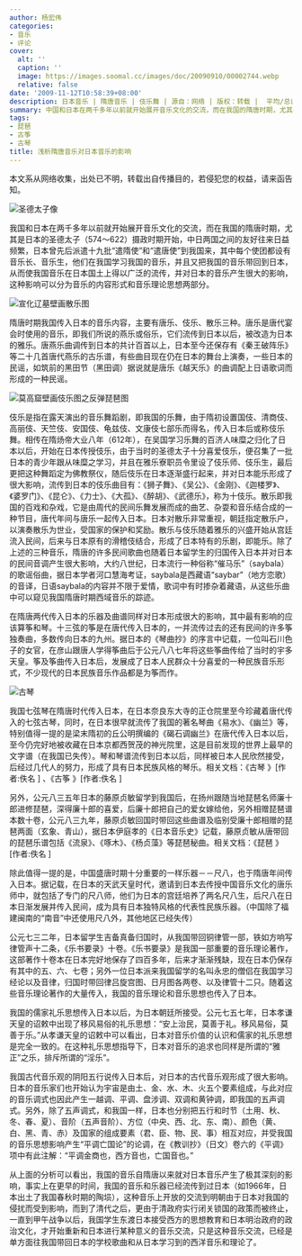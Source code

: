 ```yaml
---
author: 杨宏伟
categories:
- 音乐
- 评论
cover:
  alt: ''
  caption: ''
  image: https://images.soomal.cc/images/doc/20090910/00002744.webp
  relative: false
date: '2009-11-12T10:58:39+08:00'
description: 日本音乐 | 隋唐音乐 | 伎乐舞 | 源自：网络 | 版权：转载 |  平均/总评分：05.50/11
summary: 中国和日本在两千多年以前就开始展开音乐文化的交流，而在我国的隋唐时期，尤其是日本的圣德太子（574～622）摄政时期开始，中日两国之间的友好往来日益频繁，日本曾先后派遣十九批“遣隋使”和“遣唐使”到我国来，其中每个使团都设有音乐长、音乐生，他们在我国学习我国的音乐，并且又把我国的音乐带回到日本，从而使我国音乐在日本国土上得以广泛的流传，并对日本的音乐产生很大的影响，这种影响可以分为音乐的内容形式和音乐理论思想两部分
tags:
- 琵琶
- 古筝
- 古琴
title: 浅析隋唐音乐对日本音乐的影响
---
```


本文系从网络收集，出处已不明，转载出自传播目的，若侵犯您的权益，请来函告知。



![圣德太子像](https://images.soomal.cc/images/doc/20091112/00003073.webp)



我国和日本在两千多年以前就开始展开音乐文化的交流，而在我国的隋唐时期，尤其是日本的圣德太子（574～622）摄政时期开始，中日两国之间的友好往来日益频繁，日本曾先后派遣十九批“遣隋使”和“遣唐使”到我国来，其中每个使团都设有音乐长、音乐生，他们在我国学习我国的音乐，并且又把我国的音乐带回到日本，从而使我国音乐在日本国土上得以广泛的流传，并对日本的音乐产生很大的影响，这种影响可以分为音乐的内容形式和音乐理论思想两部分。



![宣化辽墓壁画散乐图](https://images.soomal.cc/images/doc/20091112/00003072.webp)



隋唐时期我国传入日本的音乐内容，主要有唐乐、伎乐、散乐三种。唐乐是唐代宴会时使用的音乐，即我们所说的燕乐或俗乐，它们流传到日本以后，被改造为日本的雅乐。唐燕乐曲调传到日本的共计百首以上，日本至今还保存有《秦王破阵乐》等二十几首唐代燕乐的古乐谱，有些曲目现在仍在日本的舞台上演奏，一些日本的民谣，如筑前的黑田节（黑田调）据说就是唐乐《越天乐》的曲调配上日语歌词而形成的一种民谣。



![莫高窟壁画伎乐图之反弹琵琶图](https://images.soomal.cc/images/doc/20091112/00003071.webp)



伎乐是指在露天演出的音乐舞蹈剧，即我国的乐舞，由于隋初设置国伎、清商伎、高丽伎、天竺伎、安国伎、龟兹伎、文康伎七部乐而得名，传入日本后或称伎乐舞。相传在隋炀帝大业八年（612年），在吴国学习乐舞的百济人味糜之归化了日本以后，开始在日本传授伎乐，由于当时的圣德太子十分喜爱伎乐，便召集了一批日本的青少年跟从味糜之学习，并且在雅乐寮职员令里设了伎乐师、伎乐生，最后更把这种舞蹈定为佛教祭仪，随后伎乐在日本逐渐盛行起来，并对日本能乐形成了很大影响，流传到日本的伎乐曲目有：《狮子舞》、《吴公》、《金刚》、《迦楼罗》、《婆罗门》、《昆仑》、《力士》、《大孤》、《醉胡》、《武德乐》，称为十伎乐。散乐即我国的百戏和杂戏，它是由周代的民间乐舞发展而成的曲艺、杂耍和音乐结合成的一种节目，唐代年间与唐乐一起传入日本。日本对散乐非常重视，朝廷指定散乐户，以演奏散乐为世业，受国家的保护和奖励。散乐与伎乐随着雅乐的兴盛开始从宫廷流入民间，后来与日本原有的滑稽伎结合，形成了日本特有的乐剧，即能乐。除了上述的三种音乐，隋唐的许多民间歌曲也随着日本留学生的归国传入日本并对日本的民间音调产生很大影响，大约八世纪，日本流行一种俗称“催马乐”（saybala）的歌谣俗曲，据日本学者河口慧海考证，saybala是西藏语“saybar”（地方恋歌）的音译，日语saybala的内容并不限于爱情，歌词中有时掺杂着藏语，从这些乐曲中可以窥见我国隋唐时期西域音乐的踪迹。



在隋唐两代传入日本的乐器及曲谱同样对日本形成很大的影响，其中最有影响的应该算筝和琴。十三弦的筝是在唐代传入日本的，一并流传过去的还有民间的许多筝独奏曲，多数传向日本的九州。据日本的《琴曲抄》的序言中记载，一位叫石川色子的女官，在彦山跟唐人学得筝曲后于公元八八七年将这些筝曲传给了当时的宇多天皇。筝及筝曲传入日本后，发展成了日本人民群众十分喜爱的一种民族音乐形式，不少现代的日本民族音乐作品都是为筝而作。



![古琴](https://images.soomal.cc/images/doc/20090910/00002744.webp)



我国七弦琴在隋唐时代传入日本，在日本奈良东大寺的正仓院里至今珍藏着唐代传入的七弦古琴，同时，在日本很早就流传了我国的著名琴曲《易水》、《幽兰》等，特别值得一提的是梁末隋初的丘公明撰编的《碣石调幽兰》在唐代传入日本以后，至今仍完好地被收藏在日本京都西贺茂的神光院里，这是目前发现的世界上最早的文字谱（在我国已失传）。琴和琴谱流传到日本以后，同样被日本人民欣然接受，后经过几代人的努力，形成了具有日本民族风格的琴乐。相关文档：《古琴 》[作者:佚名 ]
、《古筝 》[作者:佚名 ]



另外，公元八三五年日本的藤原贞敏留学到我国后，在扬州跟随当地琵琶名师廉十郎进修琵琶，深得廉十郎的喜爱，后廉十郎把自己的爱女嫁给他，另外相赠琵琶谱本数十卷，公元八三九年，藤原贞敏回国时带回这些曲谱及临别受廉十郎相赠的琵琶两面（玄象、青山），据日本伊庭孝的《日本音乐史》记载，藤原贞敏从唐带回的琵琶乐谱包括《流泉》、《啄木》、《杨贞藻》等琵琶秘曲。相关文档：《琵琶 》[作者:佚名 ]



除此值得一提的是，中国盛唐时期十分重要的一样乐器－－尺八，也于隋唐年间传入日本。据记载，在日本的天武天皇时代，邀请到日本去传授中国音乐文化的唐乐师中，就包括了专门的尺八师，他们为日本的宫廷培养了两名尺八生，后尺八在日本日渐发展并传入民间，成为具有日本独特风格的代表性民族乐器。（中国除了福建闽南的“南音”中还使用尺八外，其他地区已经失传）



公元七三二年，日本留学生吉备真备归国时，从我国带回铜律管一部，铁如方响写律管声十二条，《乐书要录》十卷。《乐书要录》是我国一部重要的音乐理论著作，这部著作十卷本在日本完好地保存了四百多年，后来才渐渐残缺，现在日本仍保存有其中的五、六、七卷；另外一位日本派来我国留学的名叫永忠的僧侣在我国学习经论以及音律，归国时带回律吕旋宫图、日月图各两卷、以及律管十二只。随着这些音乐理论著作的大量传入，我国的音乐理论和音乐思想也传入了日本。



我国的儒家礼乐思想传入日本以后，为日本朝廷所接受。公元七五七年，日本孝谦天皇的诏敕中出现了移风易俗的礼乐思想：“安上治民，莫善于礼。移风易俗，莫善于乐。”从孝谦天皇的诏敕中可以看出，日本对音乐价值的认识和儒家的礼乐思想是完全一致的。在这种礼乐思想指导下，日本对音乐的追求也同样是所谓的“雅正”之乐，排斥所谓的“淫乐”。



我国古代音乐观的阴阳五行说传入日本后，对日本的古代音乐观形成了很大影响。日本的音乐家们也开始认为宇宙是由土、金、水、木、火五个要素组成，与此对应的音乐调式也因此产生一越调、平调、盘涉调、双调和黄钟调，即我国的五声调式。另外，除了五声调式，和我国一样，日本也分别把五行和时节（土用、秋、冬、春、夏）、音阶（五声音阶）、方位（中央、西、北、东、南）、颜色（黄、白、黑、青、赤）及国家的组成要素（君、臣、物、民、事）相互对应，并受我国的音乐思想影响产生“平调亡国论”的论调，在《教训抄》（日文）卷六的《平调》项中有此注解：“平调金商也，西方音也，亡国音也。”



从上面的分析可以看出，我国的音乐自隋唐以来就对日本音乐产生了极其深刻的影响，事实上在更早的时间，我国的音乐和乐器已经流传到过日本（如1966年，日本出土了我国春秋时期的陶埙），这种音乐上开放的交流到明朝由于日本对我国的侵扰而受到影响，而到了清代之后，更由于清政府实行闭关锁国的政策而被终止，一直到甲午战争以后，我国学生东渡日本接受西方的思想教育和日本明治政府的政治文化，才开始重新和日本进行某种意义的音乐交流，只是这种音乐交流，已经是单方面往我国带回日本的学校歌曲和从日本学习到的西洋音乐和理论了。